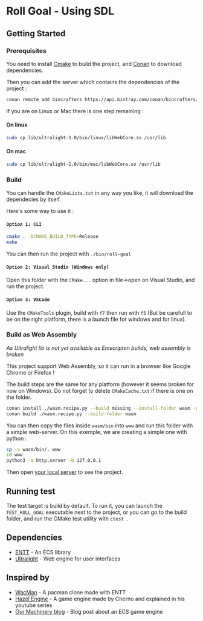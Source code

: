 # Roll Goal - Using SDL

## Getting Started

### Prerequisites

You need to install [Cmake](https://cmake.org/) to build the project, and [Conan](https://conan.io/) to download dependencies.

Then you can add the server which contains the dependencies of the project :

```bash
conan remote add bincrafters https://api.bintray.com/conan/bincrafters/public-conan
```

If you are on Linux or Mac there is one step remaining :

#### On linux

```bash
sudo cp lib/ultralight-1.0/bin/linux/libWebCore.so /usr/lib
```

#### On mac

```bash
sudo cp lib/ultralight-1.0/bin/mac/libWebCore.so /usr/lib
```

### Build

You can handle the `CMakeLists.txt` in any way you like, it will download the dependecies by itself. 

Here's some way to use it :

#### `Option 1: CLI`

```bash
cmake . -DCMAKE_BUILD_TYPE=Release
make
```

You can then run the project with `./bin/roll-goal`

#### `Option 2: Visual Studio (Windows only)`

Open this folder with the `CMake...` option in file->open on Visual Studio, and run the project.

#### `Option 3: VSCode`

Use the `CMakeTools` plugin, build with `f7` then run with `f5` (But be carefull to be on the right platform, there is a launch file for windows and for linux).

### Build as Web Assembly

*As Ultralight lib is not yet available as Emscripten builds, web assembly is broken*

This project support Web Assembly, so it can run in a browser like Google Chrome or Firefox !

The build steps are the same for any platform (however it seems broken for now on Windows). Do not forget to delete `CMakeCache.txt` if there is one on the folder.

```bash
conan install ./wasm.recipe.py --build missing --install-folder wasm -pr ./wasm.profile
conan build ./wasm.recipe.py --build-folder wasm
```

You can then copy the files inside `wasm/bin` into `www` and run this folder with a simple web-server. On this exemple, we are creating a simple one with python :

```bash
cp -a wasm/bin/. www
cd www
python3 -m http.server -b 127.0.0.1
```

Then open [your local server](http://127.0.0.1:8000/) to see the project.

## Running test

The test target is build by default. To run it, you can launch the `TEST_ROLL_GOAL` executable next to the project, or you can go to the build folder, and run the CMake test utility with `ctest .`

## Dependencies

- [ENTT](https://github.com/skypjack/entt) - An ECS library
- [Ultralight](https://ultralig.ht/) - Web engine for user interfaces

## Inspired by

- [WacMan](https://github.com/carlfindahl/wacman) - A pacman clone made with ENTT
- [Hazel Engine](https://github.com/TheCherno/Hazel) - A game engine made by Cherno and explained in his youtube series
- [Our Machinery blog](https://ourmachinery.com/post/) - Blog post about an ECS game engine
